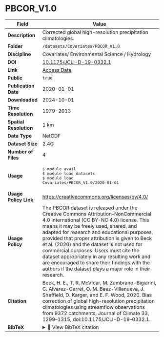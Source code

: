 # PBCOR_V1.0

| Field | Value |
|--------|-------|
| **Description** | Corrected global high-resolution precipitation climatologies. |
| **Folder** | `/datasets/Covariates/PBCOR_V1.0` |
| **Discipline** | Covariates/ Environmental Science / Hydrology |
| **DOI** | [10.1175/JCLI-D-19-0332.1](https://doi.org/10.1175/JCLI-D-19-0332.1) |
| **Link** | [Access Data](http://www.gloh2o.org/pbcor/) |
| **Public** | `true` |
| **Publication Date** | 2020-01-01 |
| **Downloaded** | 2024-10-01 |
| **Time Resolution** | 1979-2013 |
| **Spatial Resolution** | 1 km |
| **Data Type** | NetCDF |
| **Dataset Size** | 2.4G |
| **Number of Files** | 4 |
| **Usage** | <pre>&#36; module avail<br>&#36; module load datasets<br>&#36; module load Covariates/PBCOR_V1.0/2020-01-01</pre> |
| **Usage Policy Link** | https://creativecommons.org/licenses/by/4.0/ |
| **Usage Policy** | The PBCOR dataset is released under the Creative Commons Attribution–NonCommercial 4.0 International (CC BY-NC 4.0) license. This means it may be freely used, shared, and adapted for research and educational purposes, provided that proper attribution is given to Beck et al. (2020) and the dataset is not used for commercial purposes. Users must cite the dataset appropriately in any resulting work and are encouraged to share their findings with the authors if the dataset plays a major role in their research. |
| **Citation** | Beck, H. E., T. R. McVicar, M. Zambrano-Bigiarini, C. Alvarez-Garret, O. M. Baez-Villanueva, J. Sheffield, D. Karger, and E. F. Wood, 2020. Bias correction of global high-resolution precipitation climatologies using streamflow observations from 9372 catchments, Journal of Climate 33, 1299–1315, doi:10.1175/JCLI-D-19–0332.1. |
| **BibTeX** | <details><summary>📜 View BibTeX citation</summary><pre>@article { BiasCorrectionofGlobalHighResolutionPrecipitationClimatologiesUsingStreamflowObservationsfrom9372Catchments,<br>      author = &quot;Hylke E. Beck and Eric F. Wood and Tim R. McVicar and Mauricio Zambrano-Bigiarini and Camila Alvarez-Garreton and Oscar M. Baez-Villanueva and Justin Sheffield and Dirk N. Karger&quot;,<br>      title = &quot;Bias Correction of Global High-Resolution Precipitation Climatologies Using Streamflow Observations from 9372 Catchments&quot;,<br>      journal = &quot;Journal of Climate&quot;,<br>      year = &quot;2020&quot;,<br>      publisher = &quot;American Meteorological Society&quot;,<br>      address = &quot;Boston MA, USA&quot;,<br>      volume = &quot;33&quot;,<br>      number = &quot;4&quot;,<br>      doi = &quot;10.1175/JCLI-D-19-0332.1&quot;,<br>      pages=      &quot;1299 - 1315&quot;,<br>      url = &quot;https://journals.ametsoc.org/view/journals/clim/33/4/jcli-d-19-0332.1.xml&quot;<br>}</pre> |
